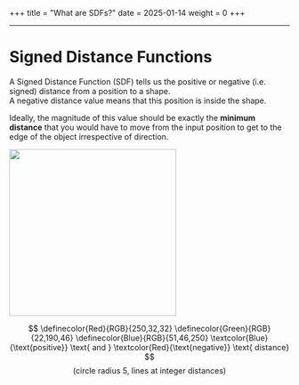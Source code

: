 +++
title = "What are SDFs?"
date = 2025-01-14
weight = 0
+++

---

# Signed Distance Functions
A Signed Distance Function (SDF) tells us the positive or negative (i.e. signed) distance from a position to a shape. \
A negative distance value means that this position is inside the shape.

Ideally, the magnitude of this value should be exactly the **minimum distance** that you would have to move from the input position to get to the edge of the object irrespective of direction.

<div class="center-flex">
  <img src="/images/signed-distance.png" style="width:300px;"></img>
</div>

$$
\definecolor{Red}{RGB}{250,32,32}
\definecolor{Green}{RGB}{22,190,46}
\definecolor{Blue}{RGB}{51,46,250}
\textcolor{Blue}{\text{positive}} \text{ and } \textcolor{Red}{\text{negative}} \text{ distance}
$$
$$
\text{(circle radius 5, lines at integer distances)}
$$


